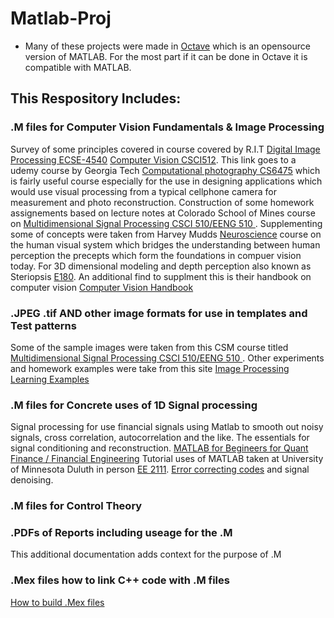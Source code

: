 # Matlab-Proj
* Many of these projects were made in [Octave](https://www.gnu.org/software/octave/) which is an opensource version of MATLAB. For the most part if it can be done in Octave it is compatible with MATLAB.


## This Respository Includes: 


### .M files for Computer Vision Fundamentals & Image Processing 
Survey of some principles covered in course covered by R.I.T  [Digital Image Processing ECSE-4540](https://www.youtube.com/watch?v=UhDlL-tLT2U&list=PLuh62Q4Sv7BUf60vkjePfcOQc8sHxmnDX)  [Computer Vision CSCI512](https://www.youtube.com/watch?v=skaQfPQFSyY&list=PL7v9EfkjLswLfjcI-qia-Z-e3ntl9l6vp).  This link goes to a udemy course by Georgia Tech [Computational photography CS6475](https://www.youtube.com/watch?v=45gqr8e6WG4&list=PLAwxTw4SYaPn-unAWtRMleY4peSe4OzIY) which is fairly useful course especially for the use in designing applications which would use visual processing from a typical cellphone camera for measurement and photo reconstruction. Construction of some homework assignements based on lecture notes at Colorado School of Mines course on [Multidimensional Signal Processing  CSCI 510/EENG 510 ](http://inside.mines.edu/~whoff/courses/EENG510/).  Supplementing some of concepts were taken from Harvey Mudds [Neuroscience](http://fourier.eng.hmc.edu/e180/lectures/) course on the human visual system which bridges the understanding between human perception the precepts which form the foundations in compuer vision today. For 3D dimensional modeling and depth perception also known as Steriopsis [E180](http://fourier.eng.hmc.edu/e180/lectures/depth/node1.html). An additional find to supplment this is their handbook on computer vision [Computer Vision Handbook](https://www.cs.hmc.edu/~fleck/computer-vision-handbook/index.html) 


### .JPEG .tif  AND other image formats for use in templates and  Test patterns
 Some of the sample images were taken from this CSM  course titled [Multidimensional Signal Processing  CSCI 510/EENG 510 ](http://inside.mines.edu/~whoff/courses/EENG510/).  Other experiments and homework examples were take from this site [Image Processing Learning Examples](https://homepages.inf.ed.ac.uk/rbf/HIPR2/hipr_top.htm)

### .M files for  Concrete uses of 1D Signal processing 
Signal processing for use financial signals using Matlab to smooth out noisy signals, cross correlation, autocorrelation and the like. The essentials for signal conditioning and reconstruction.  [MATLAB for Begineers for Quant Finance / Financial Engineering](https://www.youtube.com/watch?v=TClFZ9V4s1w&list=PL_-KSXJS5pxMPrnEN_YmYkDHQuNGR8uiU&index=3) Tutorial uses of MATLAB taken at University of Minnesota Duluth in person [EE 2111](http://www.d.umn.edu/~ihayee/Teaching/ee2111/ee2111.htm). [Error correcting codes](http://www.eccpage.com) and signal denoising.

### .M files for Control Theory 

### .PDFs of Reports including useage for the .M
This additional documentation adds context for the purpose of .M 

### .Mex files how to link C++ code with .M files 
[How to build .Mex files](https://www.mathworks.com/help/matlab/matlab_external/build-an-executable-mex-file.html)

